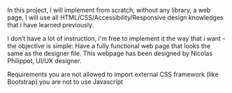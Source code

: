 In this project, i will implement from scratch, without any library, a web page. I will use all HTML/CSS/Accessibility/Responsive design knowledges that i have learned previously.

I don’t have a lot of instruction, i'm free to implement it the way that i want - the objective is simple: Have a fully functional web page that looks the same as the designer file. This webpage has been designed by Nicolas Philippot, UI/UX designer.

Requirements
you are not allowed to import external CSS framework (like Bootstrap)
you are not to use Javascript
